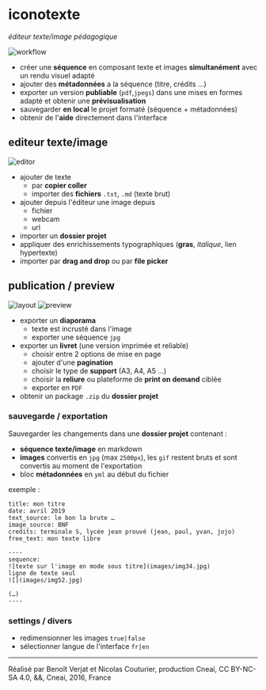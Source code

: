# iconotexte
*éditeur texte/image pédagogique*

![workflow](https://docs.google.com/drawings/d/1DnGQKQQD9bKBrDW_nD3t1e6rezmi3iVaevDZ2Tb1ICI/pub?w=1487&amp;h=1080)

- créer une **séquence** en composant texte et images **simultanément** avec un rendu visuel adapté  
- ajouter des **métadonnées** a la séquence (titre, crédits …)
- exporter un version **publiable** (`pdf`,`jpegs`) dans une mises en formes adapté et obtenir une **prévisualisation**
- sauvegarder **en local** le projet formaté (séquence + métadonnées)
- obtenir de l'**aide** directement dans l'interface

## editeur texte/image
![editor](https://docs.google.com/drawings/d/1m0j2WogX8TcO5tFsxM4WA5Giu4KY-Km8_XMeXl8Lv_E/pub?w=1440&h=1080)

- ajouter de texte
  - par **copier coller**
  - importer des **fichiers** `.txt`, `.md` (texte brut)
- ajouter depuis l'éditeur une image depuis
  - fichier
  - webcam
  - url
- importer un **dossier projet**
- appliquer des enrichissements typographiques (**gras**, *italique*, lien hypertexte)
- importer par **drag and drop** ou par **file picker**

## publication / preview
![layout](https://docs.google.com/drawings/d/1r_PIYdG4upb-EbJeBoTRgjTzeSvWhMGbAiCFakmTFFI/pub?w=1440&h=1080)
![preview](https://docs.google.com/drawings/d/1i9mxHdDs-fzYR27bPHUzNfkN_ByIbR9a4JYI89EenxI/pub?w=1440&h=1080)

- exporter un **diaporama**
  - texte est incrusté dans l'image
  - exporter une séquence `jpg`
- exporter un **livret** (une version imprimée et reliable)
  - choisir entre 2 options de mise en page
  - ajouter d'une **pagination**
  - choisir le type de **support** (A3, A4, A5 …)
  - choisir la **reliure** ou plateforme de **print on demand** ciblée
  - exporter en `PDF`
- obtenir un package `.zip` du **dossier projet**

### sauvegarde / exportation

Sauvegarder les changements dans une **dossier projet** contenant :
- **séquence texte/image** en markdown
- **images** convertis en `jpg` (max `2500px`), les `gif` restent bruts et sont convertis au moment de l'exportation
- bloc **métadonnées** en `yml` au début du fichier

exemple :
```
title: mon titre
date: avril 2019
text_source: le bon la brute …
image_source: BNF
credits: terminale S, lycée jean prouvé (jean, paul, yvan, jojo)
free_text: mon texte libre

----
sequence:
![texte sur l'image en mode sous titre](images/img34.jpg)
ligne de texte seul
![](images/img52.jpg)

(…)
----
```

### settings / divers
- redimensionner les images `true|false`
- sélectionner langue de l'interface `fr|en`

****
Réalisé par Benoît Verjat et Nicolas Couturier, production Cneai,
CC BY-NC-SA 4.0, &&, Cneai, 2016, France
